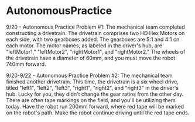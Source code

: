 # AutonomousPractice
9/20 - Autonomous Practice Problem #1:
The mechanical team completed constructing a drivetrain. The drivetrain comprises two HD Hex Motors on each side, with two gearboxes added. The gearboxes are 5:1 and 4:1 on each motor. The motor names, as labeled in the driver's hub, are "leftMotor1," "leftMotor2", "rightMotor1", and "rightMotor2." The wheels of the drivetrain have a diameter of 60mm, and you must move the robot 740mm forward.

9/20-9/22 - Autonomous Practice Problem #2:
The mechanical team finished another drivetrain. This time, the drivetrain is a six wheel drive, titled "left1", "left2", "left3", "right1", "right2", and "right3" in the driver's hub. Lucky for you, they didn't change the gear ratios from the other day. There are often tape markings on the field, and you'll be utilizing them today. Have the robot run 200mm forward, where red tape will be marked on the robot's path. Make the robot continue driving until the red tape ends. 
